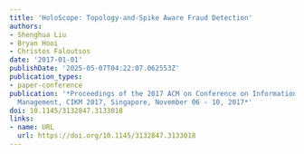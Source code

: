 ```yaml
---
title: 'HoloScope: Topology-and-Spike Aware Fraud Detection'
authors:
- Shenghua Liu
- Bryan Hooi
- Christos Faloutsos
date: '2017-01-01'
publishDate: '2025-05-07T04:22:07.062553Z'
publication_types:
- paper-conference
publication: '*Proceedings of the 2017 ACM on Conference on Information and Knowledge
  Management, CIKM 2017, Singapore, November 06 - 10, 2017*'
doi: 10.1145/3132847.3133018
links:
- name: URL
  url: https://doi.org/10.1145/3132847.3133018
---
```

